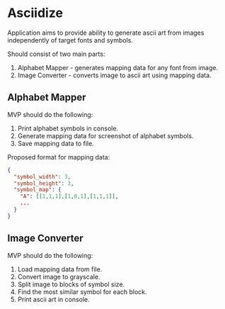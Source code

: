 # Asciidize

Application aims to provide ability to generate ascii art from images independently of target fonts and symbols.

Should consist of two main parts:

1. Alphabet Mapper - generates mapping data for any font from image.
2. Image Converter - converts image to ascii art using mapping data.

## Alphabet Mapper

MVP should do the following:

1. Print alphabet symbols in console.
2. Generate mapping data for screenshot of alphabet symbols.
3. Save mapping data to file.

Proposed format for mapping data:

```json
{
  "symbol_width": 3,
  "symbol_height": 3,
  "symbol_map": {
    "A": [[1,1,1],[1,0,1],[1,1,1]],
    ...
  }
}
```

## Image Converter

MVP should do the following:

1. Load mapping data from file.
2. Convert image to grayscale.
3. Split image to blocks of symbol size.
4. Find the most similar symbol for each block.
5. Print ascii art in console.
